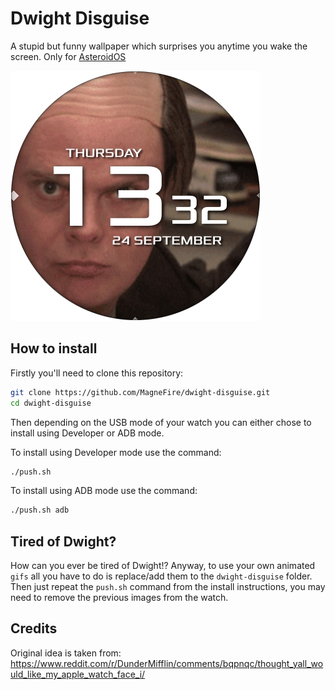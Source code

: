 # Dwight Disguise

A stupid but funny wallpaper which surprises you anytime you wake the screen. Only for [AsteroidOS](http://asteroidos.org/)

![Dwight Disguise Screenshot](screenshot.png)

## How to install

Firstly you'll need to clone this repository:
```bash
git clone https://github.com/MagneFire/dwight-disguise.git
cd dwight-disguise
```
Then depending on the USB mode of your watch you can either chose to install using Developer or ADB mode.

To install using Developer mode use the command:
```bash
./push.sh
```

To install using ADB mode use the command:
```bash
./push.sh adb
```

## Tired of Dwight?

How can you ever be tired of Dwight!? Anyway, to use your own animated `gifs` all you have to do is replace/add them to the `dwight-disguise` folder. Then just repeat the `push.sh` command from the install instructions, you may need to remove the previous images from the watch.

## Credits

Original idea is taken from: https://www.reddit.com/r/DunderMifflin/comments/bqpnqc/thought_yall_would_like_my_apple_watch_face_i/
